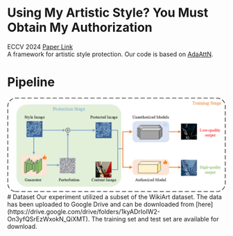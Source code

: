 # Using My Artistic Style? You Must Obtain My Authorization
ECCV 2024 [Paper Link](https://link.springer.com/chapter/10.1007/978-3-031-73016-0_18)  
A framework for artistic style protection. Our code is based on [AdaAttN](https://github.com/Huage001/AdaAttN).  
# Pipeline
<img src="figures/framework.png" width="600">
# Dataset
Our experiment utilized a subset of the WikiArt dataset. The data has been uploaded to Google Drive and can be downloaded from [here](https://drive.google.com/drive/folders/1kyADrIoIW2-On3yfQSrEzWxokN_QiXMT). The training set and test set are available for download.
